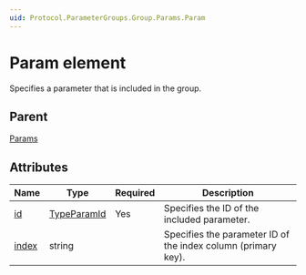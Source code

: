 ```yaml
---
uid: Protocol.ParameterGroups.Group.Params.Param
---
```


# Param element

Specifies a parameter that is included in the group.

## Parent

[Params](xref:Protocol.ParameterGroups.Group.Params)

## Attributes

|Name|Type|Required|Description|
|--- |--- |--- |--- |
|[id](xref:Protocol.ParameterGroups.Group.Params.Param-id)|[TypeParamId](xref:Protocol-TypeParamId)|Yes|Specifies the ID of the included parameter.|
|[index](xref:Protocol.ParameterGroups.Group.Params.Param-index)|string||Specifies the parameter ID of the index column (primary key).|
